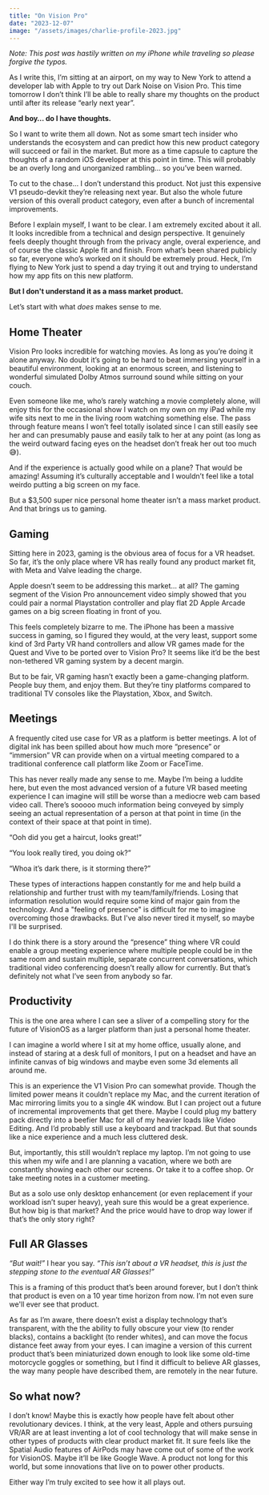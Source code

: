 ```yaml
---
title: "On Vision Pro"
date: "2023-12-07"
image: "/assets/images/charlie-profile-2023.jpg"
---
```


_Note: This post was hastily written on my iPhone while traveling so please forgive the typos._

As I write this, I’m sitting at an airport, on my way to New York to attend a developer lab with Apple to try out Dark Noise on Vision Pro. This time tomorrow I don’t think I’ll be able to really share my thoughts on the product until after its release “early next year”. 

**And boy… do I have thoughts.**

So I want to write them all down. Not as some smart tech insider who understands the ecosystem and can predict how this new product category will succeed or fail in the market. But more as a time capsule to capture the thoughts of a random iOS developer at this point in time. This will probably be an overly long and unorganized rambling… so you’ve been warned.

To cut to the chase… I don’t understand this product. Not just this expensive V1 pseudo-devkit they’re releasing next year. But also the whole future version of this overall product category, even after a bunch of incremental improvements.

Before I explain myself, I want to be clear. I am extremely excited about it all. It looks incredible from a technical and design perspective. It genuinely feels deeply thought through from the privacy angle, overal experience, and of course the classic Apple fit and finish. From what’s been shared publicly so far, everyone who’s worked on it should be extremely proud. Heck, I’m flying to New York just to spend a day trying it out and trying to understand how my app fits on this new platform.

**But I don't understand it as a mass market product.**

Let’s start with what _does_ makes sense to me.

## Home Theater

Vision Pro looks incredible for watching movies. As long as you’re doing it alone anyway. No doubt it’s going to be hard to beat immersing yourself in a beautiful environment, looking at an enormous screen, and listening to wonderful simulated Dolby Atmos surround sound while sitting on your couch.

Even someone like me, who’s rarely watching a movie completely alone, will enjoy this for the occasional show I watch on my own on my iPad while my wife sits next to me in the living room watching something else. The pass through feature means I won’t feel totally isolated since I can still easily see her and can presumably pause and easily talk to her at any point (as long as the weird outward facing eyes on the headset don’t freak her out too much 😅).

And if the experience is actually good while on a plane? That would be amazing! Assuming it’s culturally acceptable and I wouldn’t feel like a total weirdo putting a big screen on my face.

But a $3,500 super nice personal home theater isn’t a mass market product. And that brings us to gaming.

## Gaming

Sitting here in 2023, gaming is the obvious area of focus for a VR headset. So far, it’s the only place where VR has really found any product market fit, with Meta and Valve leading the charge.

Apple doesn’t seem to be addressing this market… at all? The gaming segment of the Vision Pro announcement video simply showed that you could pair a normal Playstation controller and play flat 2D Apple Arcade games on a big screen floating in front of you.

This feels completely bizarre to me. The iPhone has been a massive success in gaming, so I figured they would, at the very least, support some kind of 3rd Party VR hand controllers and allow VR games made for the Quest and Vive to be ported over to Vision Pro? It seems like it’d be the best non-tethered VR gaming system by a decent margin.

But to be fair, VR gaming hasn’t exactly been a game-changing platform. People buy them, and enjoy them. But they’re tiny platforms compared to traditional TV consoles like the Playstation, Xbox, and Switch.

## Meetings

A frequently cited use case for VR as a platform is better meetings. A lot of digital ink has been spilled about how much more “presence” or “immersion” VR can provide when on a virtual meeting compared to a traditional conference call platform like Zoom or FaceTime.

This has never really made any sense to me. Maybe I’m being a luddite here, but even the most advanced version of a future VR based meeting experience I can imagine will still be worse than a mediocre web cam based video call. There’s sooooo much information being conveyed by simply seeing an actual representation of a person at that point in time (in the context of their space at that point in time).

“Ooh did you get a haircut, looks great!”

“You look really tired, you doing ok?”

“Whoa it’s dark there, is it storming there?”

These types of interactions happen constantly for me and help build a relationship and further trust with my team/family/friends. Losing that information resolution would require some kind of major gain from the technology. And a "feeling of presence" is difficult for me to imagine overcoming those drawbacks. But I've also never tired it myself, so maybe I'll be surprised. 

I do think there is a story around the “presence” thing where VR could enable a group meeting experience where multiple people could be in the same room and sustain multiple, separate concurrent conversations, which traditional video conferencing doesn’t really allow for currently. But that’s definitely not what I’ve seen from anybody so far.

## Productivity

This is the one area where I can see a sliver of a compelling story for the future of VisionOS as a larger platform than just a personal home theater.

I can imagine a world where I sit at my home office, usually alone, and instead of staring at a desk full of monitors, I put on a headset and have an infinite canvas of big windows and maybe even some 3d elements all around me.

This is an experience the V1 Vision Pro can somewhat provide. Though the limited power means it couldn't replace my Mac, and the current iteration of Mac mirroring limits you to a single 4K window. But I can project out a future of incremental improvements that get there. Maybe I could plug my battery pack directly into a beefier Mac for all of my heavier loads like Video Editing. And I’d probably still use a keyboard and trackpad. But that sounds like a nice experience and a much less cluttered desk.

But, importantly, this still wouldn’t replace my laptop. I’m not going to use this when my wife and I are planning a vacation, where we both are constantly showing each other our screens. Or take it to a coffee shop. Or take meeting notes in a customer meeting.

But as a solo use only desktop enhancement (or even replacement if your workload isn’t super heavy), yeah sure this would be a great experience. But how big is that market? And the price would have to drop way lower if that’s the only story right?

## Full AR Glasses

_“But wait!”_ I hear you say. _“This isn’t about a VR headset, this is just the stepping stone to the eventual AR Glasses!”_

This is a framing of this product that’s been around forever, but I don’t think that product is even on a 10 year time horizon from now. I’m not even sure we'll ever see that product.

As far as I’m aware, there doesn’t exist a display technology that’s transparent, with the the ability to fully obscure your view (to render blacks), contains a backlight (to render whites), and can move the focus distance feet away from your eyes. I can imagine a version of this current product that’s been miniaturized down enough to look like some old-time motorcycle goggles or something, but I find it difficult to believe AR glasses, the way many people have described them, are remotely in the near future.

## So what now?

I don’t know! Maybe this is exactly how people have felt about other revolutionary devices. I think, at the very least, Apple and others pursuing VR/AR are at least inventing a lot of cool technology that will make sense in other types of products with clear product market fit. It sure feels like the Spatial Audio features of AirPods may have come out of some of the work for VisionOS. Maybe it’ll be like Google Wave. A product not long for this world, but some innovations that live on to power other products. 

Either way I’m truly excited to see how it all plays out. 
